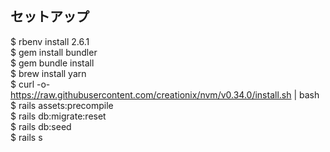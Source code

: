 ## セットアップ

$ rbenv install 2.6.1   
$ gem install bundler  
$ gem bundle install   
$ brew install yarn   
$ curl -o- https://raw.githubusercontent.com/creationix/nvm/v0.34.0/install.sh | bash   
$ rails assets:precompile  
$ rails db:migrate:reset  
$ rails db:seed  
$ rails s  
